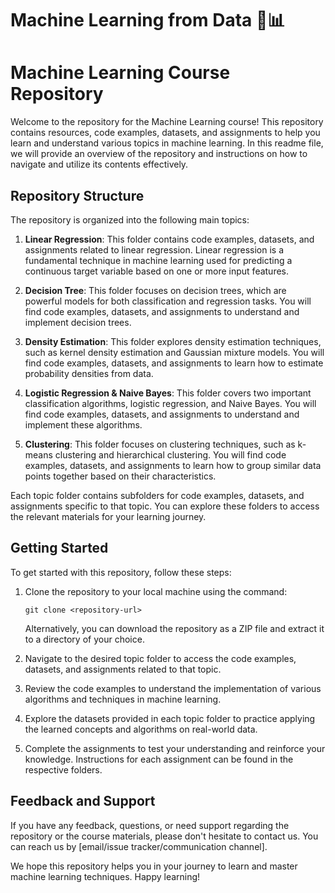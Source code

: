 <h1>Machine Learning from Data 🤖📊</h1>

# Machine Learning Course Repository

Welcome to the repository for the Machine Learning course! This repository contains resources, code examples, datasets, and assignments to help you learn and understand various topics in machine learning. In this readme file, we will provide an overview of the repository and instructions on how to navigate and utilize its contents effectively.

## Repository Structure

The repository is organized into the following main topics:

1. **Linear Regression**: This folder contains code examples, datasets, and assignments related to linear regression. Linear regression is a fundamental technique in machine learning used for predicting a continuous target variable based on one or more input features.

2. **Decision Tree**: This folder focuses on decision trees, which are powerful models for both classification and regression tasks. You will find code examples, datasets, and assignments to understand and implement decision trees.

3. **Density Estimation**: This folder explores density estimation techniques, such as kernel density estimation and Gaussian mixture models. You will find code examples, datasets, and assignments to learn how to estimate probability densities from data.

4. **Logistic Regression & Naive Bayes**: This folder covers two important classification algorithms, logistic regression, and Naive Bayes. You will find code examples, datasets, and assignments to understand and implement these algorithms.

5. **Clustering**: This folder focuses on clustering techniques, such as k-means clustering and hierarchical clustering. You will find code examples, datasets, and assignments to learn how to group similar data points together based on their characteristics.

Each topic folder contains subfolders for code examples, datasets, and assignments specific to that topic. You can explore these folders to access the relevant materials for your learning journey.

## Getting Started

To get started with this repository, follow these steps:

1. Clone the repository to your local machine using the command:

   ```
   git clone <repository-url>
   ```

   Alternatively, you can download the repository as a ZIP file and extract it to a directory of your choice.

2. Navigate to the desired topic folder to access the code examples, datasets, and assignments related to that topic.

3. Review the code examples to understand the implementation of various algorithms and techniques in machine learning.

4. Explore the datasets provided in each topic folder to practice applying the learned concepts and algorithms on real-world data.

5. Complete the assignments to test your understanding and reinforce your knowledge. Instructions for each assignment can be found in the respective folders.



## Feedback and Support

If you have any feedback, questions, or need support regarding the repository or the course materials, please don't hesitate to contact us. You can reach us by [email/issue tracker/communication channel].

We hope this repository helps you in your journey to learn and master machine learning techniques. Happy learning!
